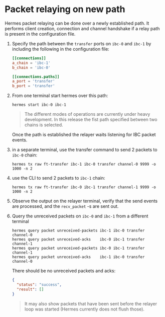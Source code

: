 # Packet relaying on new path

Hermes packet relaying can be done over a newly established path. It performs client creation, connection and channel handshake if a relay path is present in the configuration file.

1. Specify the path between the `transfer` ports on `ibc-0` and `ibc-1` by including the following in the configuration file:

    ```toml
    [[connections]]
    a_chain = 'ibc-1'
    b_chain = 'ibc-0'

    [[connections.paths]]
    a_port = 'transfer'
    b_port = 'transfer'
    ```

2. From one terminal start hermes over this path:

   ```shell
   hermes start ibc-0 ibc-1
   ```

    > The different modes of operations are currently under heavy development. In this release the fist path specified between two chains is selected.

    Once the path is established the relayer waits listening for IBC packet events.

3. in a separate terminal, use the transfer command to send 2 packets to `ibc-0` chain:

    ```shell
    hermes tx raw ft-transfer ibc-1 ibc-0 transfer channel-0 9999 -o 1000 -n 2
    ```
4. use the CLI to send 2 packets to `ibc-1` chain:

    ```shell
    hermes tx raw ft-transfer ibc-0 ibc-1 transfer channel-1 9999 -o 1000 -n 2
    ```

5. Observe the output on the relayer terminal, verify that the send events are processed, and the `recv_packet` -s are sent out.

6. Query the unreceived packets on `ibc-0` and `ibc-1` from a different terminal

    ```shell
    hermes query packet unreceived-packets ibc-1 ibc-0 transfer channel-0
    hermes query packet unreceived-acks    ibc-0 ibc-1 transfer channel-1
    hermes query packet unreceived-packets ibc-0 ibc-1 transfer channel-1
    hermes query packet unreceived-acks    ibc-1 ibc-0 transfer channel-0
    ```

    There should be no unreceived packets and acks:

    ```json
    {
      "status": "success",
      "result": []
    }
    ```

    > It may also show packets that have been sent before the relayer loop was started (Hermes currently does not flush those).
